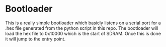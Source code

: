 # Bootloader

This is a really simple bootloader which basicly listens on a serial port for a .hex file generated from the python script in this repo.  The bootloader will load the hex file to 0x10000 which is the start of SDRAM.   Once this is done it will jump to the entry point.


